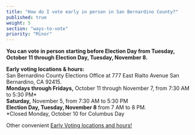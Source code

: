 ```yaml
---
title: "How do I vote early in person in San Bernardino County?"
published: true
weight: 5
section: "ways-to-vote"
priority: "Minor"
---
```


**You can vote in person starting before Election Day from Tuesday, October 11 through Election Day, Tuesday, November 8.**  

**Early voting locations & hours:**  
San Bernardino County Elections Office at 777 East Rialto Avenue San Bernardino, CA 92415.  
**Mondays through Fridays,** October 11 through November 7, from 7:30 AM to 5:30 PM*  
**Saturday,** November 5, from 7:30 AM to 5:30 PM  
**Election Day, Tuesday, November 8** from 7 AM to 8 PM.  
*Closed Monday, October 10 for Columbus Day  

Other convenient [Early Voting locations and hours!](https://www.sbcountyelections.com/Voting/Early.aspx)  
